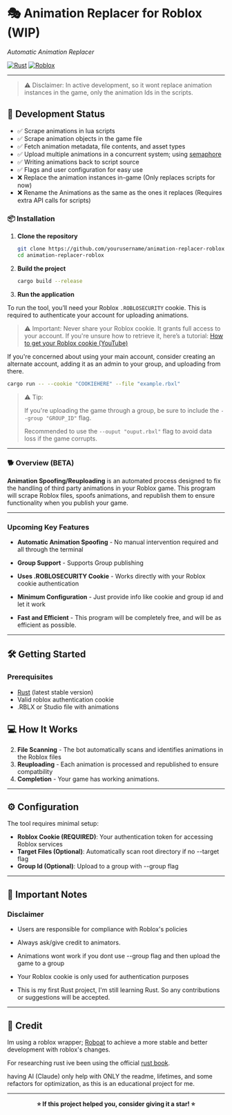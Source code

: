 # 🎭 Animation Replacer for Roblox (WIP)
*Automatic Animation Replacer*

[![Rust](https://img.shields.io/badge/rust-%23000000.svg?style=for-the-badge&logo=rust&logoColor=white)](https://www.rust-lang.org/)
[![Roblox](https://img.shields.io/badge/Roblox-00A2FF?style=for-the-badge&logo=roblox&logoColor=white)](https://www.roblox.com/)



---
>    ⚠️ Disclaimer: In active development, so it wont replace animation instances in the game, only the animation Ids in the scripts.

## 📝 Development Status
- ✅ Scrape animations in lua scripts
- ✅ Scrape animation objects in the game file
- ✅ Fetch animation metadata, file contents, and asset types
- ✅ Upload multiple animations in a concurrent system; using [semaphore](https://docs.rs/semaphore/latest/semaphore/)
- ✅ Writing animations back to script source 
- ✅ Flags and user configuration for easy use
- ❌ Replace the animation instances in-game (Only replaces scripts for now)  
- ❌ Rename the Animations as the same as the ones it replaces (Requires extra API calls for scripts)




### 📦 Installation

1. **Clone the repository**
   ```bash
   git clone https://github.com/yourusername/animation-replacer-roblox.git
   cd animation-replacer-roblox
   ```

2. **Build the project**
   ```bash
   cargo build --release
   ```

3. **Run the application**

To run the tool, you’ll need your Roblox ``.ROBLOSECURITY`` cookie.
This is required to authenticate your account for uploading animations.

>    ⚠️ Important: Never share your Roblox cookie. It grants full access to your account.
>    If you're unsure how to retrieve it, here’s a tutorial:
>    [How to get your Roblox cookie (YouTube)](https://www.youtube.com/watch?v=zkSnBV7oOZM)

If you're concerned about using your main account, consider creating an alternate account, adding it as an admin to your group, and uploading from there.

   ```bash
   cargo run -- --cookie "COOKIEHERE" --file "example.rbxl"
   ```

> ⚠️ Tip:
>
> If you're uploading the game through a group, be sure to include the ``--group "GROUP_ID"`` flag.
>
> Recommended to use the ``--ouput "ouput.rbxl"`` flag to avoid data loss if the game corrupts. 
<!-- > ⚠️ This project is currently under active development.   -->
<!-- > Installation instructions will be provided in a future release. ⚠️ -->
---


### 🐕 Overview (BETA)

**Animation Spoofing/Reuploading** is an automated process designed to fix the handling of third party animations in your Roblox game. This program will scrape Roblox files, spoofs animations, and republish them to ensure functionality when you publish your game.

---
### Upcoming Key Features

- **Automatic Animation Spoofing** - No manual intervention required and all through the terminal
- **Group Support** - Supports Group publishing

- **Uses .ROBLOSECURITY Cookie** - Works directly with your Roblox cookie authentication
- **Minimum Configuration** - Just provide info like cookie and group id and let it work
-  **Fast and Efficient** - This program will be completely free, and will be as efficient as possible.
---


## 🛠️ Getting Started

### Prerequisites

- [Rust](https://rustup.rs/) (latest stable version)
- Valid roblox authentication cookie
- .RBLX or Studio file with animations

## 💻 How It Works
2. **File Scanning** - The bot automatically scans and identifies animations in the Roblox files
3. **Reuploading** - Each animation is processed and republished to ensure compatbility
5. **Completion** - Your game has working animations.
---

## ⚙️ Configuration
The tool requires minimal setup:
- **Roblox Cookie (REQUIRED)**: Your authentication token for accessing Roblox services
- **Target Files (Optional)**: Automatically scan root directory if no --target flag
- **Group Id (Optional)**: Upload to a group with --group flag
---

## 🚨 Important Notes

### Disclaimer
- Users are responsible for compliance with Roblox's policies
- Always ask/give credit to animators.
- Animations wont work if you dont use --group flag and then upload the game to a group
- Your Roblox cookie is only used for authentication purposes


 - This is my first Rust project, I'm still learning Rust. So any contributions or suggestions will be accepted.

---

## 🤝 Credit 
Im using a roblox wrapper; [Roboat](https://github.com/fekie/roboat) to achieve a more stable and better development with roblox's changes.

For researching rust ive been using the official [rust book](https://doc.rust-lang.org/book/).

having AI (Claude) only help with ONLY the readme, lifetimes, and some refactors for optimization, as this is an educational project for me.


---

<div align="center">

**⭐ If this project helped you, consider giving it a star! ⭐**

</div>
